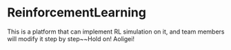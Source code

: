 # ReinforcementLearning
This is a platform that can implement RL simulation on it, and team members will modify it step by step~~Hold on! Aoligei!
